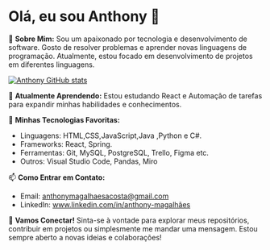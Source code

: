 # Olá, eu sou Anthony 👋

🌟 **Sobre Mim:**
Sou um apaixonado por tecnologia e desenvolvimento de software. Gosto de resolver problemas e aprender novas linguagens de programação. Atualmente, estou focado em desenvolvimento de projetos em diferentes linguagens.

[![Anthony GitHub stats](https://github-readme-stats.vercel.app/api?username=anthonymagalhaes&show_icons=true&theme=radical)](https://github.com/anthonymagalhaes)

🌱 **Atualmente Aprendendo:**
Estou estudando React e Automação de tarefas para expandir minhas habilidades e conhecimentos.

🔧 **Minhas Tecnologias Favoritas:**
- Linguagens: HTML,CSS,JavaScript,Java ,Python e C#.
- Frameworks: React, Spring.
- Ferramentas: Git, MySQL, PostgreSQL, Trello, Figma etc.
- Outros: Visual Studio Code, Pandas, Miro

  
📫 **Como Entrar em Contato:**
- Email: anthonymagalhaesacosta@gmail.com
- LinkedIn: www.linkedin.com/in/anthony-magalhães


🎉 **Vamos Conectar!**
Sinta-se à vontade para explorar meus repositórios, contribuir em projetos ou simplesmente me mandar uma mensagem. Estou sempre aberto a novas ideias e colaborações!

